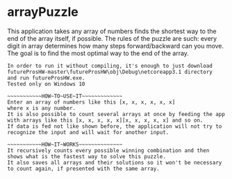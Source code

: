 # arrayPuzzle
This application takes any array of numbers finds the shortest way to the end of the array itself, if possible.
The rules of the puzzle are such: every digit in array determines how many steps forward/backward can you move.
The goal is to find the most optimal way to the end of the array.

~~~~~~~~~LAUNCHING~~THE~~APP~~~~~~~~~~~
In order to run it without compiling, it's enough to just download futureProsHW-master\futureProsHW\obj\Debug\netcoreapp3.1 directory
and run futureProsHW.exe.
Tested only on Windows 10

~~~~~~~~~~~HOW~TO~USE~IT~~~~~~~~~~~~~
Enter an array of numbers like this [x, x, x, x, x, x]
where x is any number.
It is also possible to count several arrays at once by feeding the app with arrays like this [x, x, x, x, x][x, x, x, x, x] and so on.
If data is fed not like shown before, the application will not try to recognize the input and will wait for another input.

~~~~~~~~~~~HOW~IT~WORKS~~~~~~~~~~~~~~
It recursively counts every possible winning combination and then shows what is the fastest way to solve this puzzle.
It also saves all arrays and their solutions so it won't be necessary to count again, if presented with the same array.
